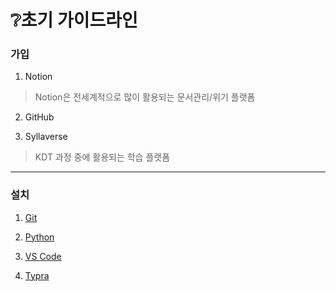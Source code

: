 # ❔초기 가이드라인



### 가입

1. Notion

> Notion은 전세계적으로 많이 활용되는 문서관리/위기 플랫폼



2. GitHub



3. Syllaverse 

> KDT 과정 중에 활용되는 학습 플랫폼



---



### 설치

1. [Git](https://git-scm.com/)



2. [Python](https://www.python.org/downloads/release/python-3913/)



3.  [VS Code](https://code.visualstudio.com/)



4. [Typra](https://typora.io/)